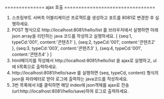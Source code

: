 ==============   ajax 호출   ================================
1. 스프링부트 서버측 어블리케이션 프로젝트를 생성하고 포트를 8081로 변경한 후 실행하세요.
2. POST 형식으로 http://localhost:8081/hello/list 를 브라우저에서 실행하면 아래 json array을 리턴하는 java 코드를 작성하고 실행하세요.
[
	{seq:1, typeCd:'001', content:'콘텐츠1' },
	{seq:2, typeCd:'001', content:'콘텐츠2' },
	{seq:3, typeCd:'003', content:'콘텐츠3' },
	{seq:4, typeCd:'001', content:'콘텐츠4' }
]
3. html페이지를 작성해서 http://localhost:8081/hello/list 을 ajax로 실행하고, ul에 li목록으로 출력하세요.
4. http://localhost:8081/hello/save 를 실행하면 {seq, typeCd, content} 형식의 json을 파라메터로 받아 로그에 출력하는 java코드를 작성하세요.
5. 3번 목록에서 li를 클릭하면 해당 index에 json객체를 ajax로 전송(url:http://localhost:8081/hello/save)하여 로그로 출력하세요.
